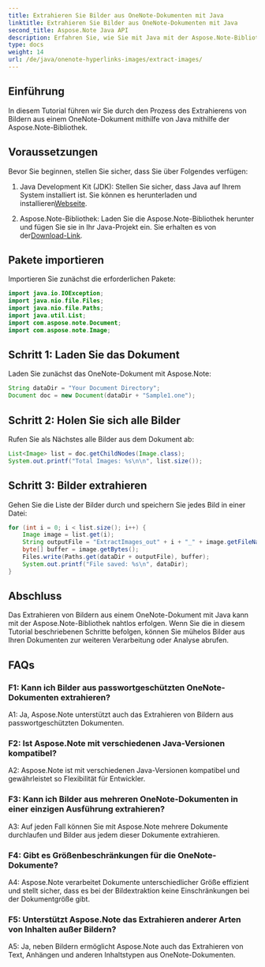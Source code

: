 ```yaml
---
title: Extrahieren Sie Bilder aus OneNote-Dokumenten mit Java
linktitle: Extrahieren Sie Bilder aus OneNote-Dokumenten mit Java
second_title: Aspose.Note Java API
description: Erfahren Sie, wie Sie mit Java mit der Aspose.Note-Bibliothek Bilder aus OneNote-Dokumenten extrahieren. Befolgen Sie unsere Schritt-für-Schritt-Anleitung für eine nahtlose Bildextraktion.
type: docs
weight: 14
url: /de/java/onenote-hyperlinks-images/extract-images/
---
```

## Einführung

In diesem Tutorial führen wir Sie durch den Prozess des Extrahierens von Bildern aus einem OneNote-Dokument mithilfe von Java mithilfe der Aspose.Note-Bibliothek.

## Voraussetzungen

Bevor Sie beginnen, stellen Sie sicher, dass Sie über Folgendes verfügen:

1.  Java Development Kit (JDK): Stellen Sie sicher, dass Java auf Ihrem System installiert ist. Sie können es herunterladen und installieren[Webseite](https://www.oracle.com/java/technologies/javase-jdk15-downloads.html).

2.  Aspose.Note-Bibliothek: Laden Sie die Aspose.Note-Bibliothek herunter und fügen Sie sie in Ihr Java-Projekt ein. Sie erhalten es von der[Download-Link](https://releases.aspose.com/note/java/).

## Pakete importieren

Importieren Sie zunächst die erforderlichen Pakete:

```java
import java.io.IOException;
import java.nio.file.Files;
import java.nio.file.Paths;
import java.util.List;
import com.aspose.note.Document;
import com.aspose.note.Image;
```

## Schritt 1: Laden Sie das Dokument

Laden Sie zunächst das OneNote-Dokument mit Aspose.Note:

```java
String dataDir = "Your Document Directory";
Document doc = new Document(dataDir + "Sample1.one");
```

## Schritt 2: Holen Sie sich alle Bilder

Rufen Sie als Nächstes alle Bilder aus dem Dokument ab:

```java
List<Image> list = doc.getChildNodes(Image.class);
System.out.printf("Total Images: %s\n\n", list.size());
```

## Schritt 3: Bilder extrahieren

Gehen Sie die Liste der Bilder durch und speichern Sie jedes Bild in einer Datei:

```java
for (int i = 0; i < list.size(); i++) {
    Image image = list.get(i);
    String outputFile = "ExtractImages_out" + i + "_" + image.getFileName();
    byte[] buffer = image.getBytes();
    Files.write(Paths.get(dataDir + outputFile), buffer);
    System.out.printf("File saved: %s\n", dataDir);
}
```

## Abschluss

Das Extrahieren von Bildern aus einem OneNote-Dokument mit Java kann mit der Aspose.Note-Bibliothek nahtlos erfolgen. Wenn Sie die in diesem Tutorial beschriebenen Schritte befolgen, können Sie mühelos Bilder aus Ihren Dokumenten zur weiteren Verarbeitung oder Analyse abrufen.

## FAQs

### F1: Kann ich Bilder aus passwortgeschützten OneNote-Dokumenten extrahieren?

A1: Ja, Aspose.Note unterstützt auch das Extrahieren von Bildern aus passwortgeschützten Dokumenten.

### F2: Ist Aspose.Note mit verschiedenen Java-Versionen kompatibel?

A2: Aspose.Note ist mit verschiedenen Java-Versionen kompatibel und gewährleistet so Flexibilität für Entwickler.

### F3: Kann ich Bilder aus mehreren OneNote-Dokumenten in einer einzigen Ausführung extrahieren?

A3: Auf jeden Fall können Sie mit Aspose.Note mehrere Dokumente durchlaufen und Bilder aus jedem dieser Dokumente extrahieren.

### F4: Gibt es Größenbeschränkungen für die OneNote-Dokumente?

A4: Aspose.Note verarbeitet Dokumente unterschiedlicher Größe effizient und stellt sicher, dass es bei der Bildextraktion keine Einschränkungen bei der Dokumentgröße gibt.

### F5: Unterstützt Aspose.Note das Extrahieren anderer Arten von Inhalten außer Bildern?

A5: Ja, neben Bildern ermöglicht Aspose.Note auch das Extrahieren von Text, Anhängen und anderen Inhaltstypen aus OneNote-Dokumenten.